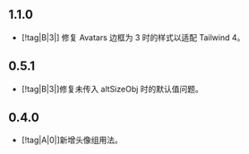 ## 1.1.0

- [!tag|B|3|] 修复 Avatars 边框为 3 时的样式以适配 Tailwind 4。

## 0.5.1

- [!tag|B|3|]修复未传入 altSizeObj 时的默认值问题。

## 0.4.0

- [!tag|A|0|]新增头像组用法。
